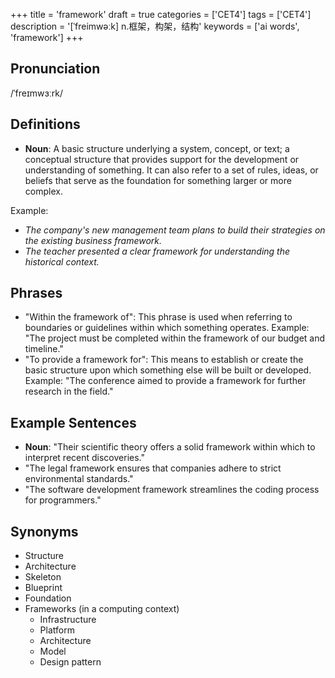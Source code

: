 +++
title = 'framework'
draft = true
categories = ['CET4']
tags = ['CET4']
description = '[ˈfreimwəːk] n.框架，构架，结构'
keywords = ['ai words', 'framework']
+++

## Pronunciation
/ˈfreɪmwɜːrk/

## Definitions
- **Noun**: A basic structure underlying a system, concept, or text; a conceptual structure that provides support for the development or understanding of something. It can also refer to a set of rules, ideas, or beliefs that serve as the foundation for something larger or more complex. 

Example: 
- _The company's new management team plans to build their strategies on the existing business framework._
- _The teacher presented a clear framework for understanding the historical context._

## Phrases
- "Within the framework of": This phrase is used when referring to boundaries or guidelines within which something operates. Example: "The project must be completed within the framework of our budget and timeline."
- "To provide a framework for": This means to establish or create the basic structure upon which something else will be built or developed. Example: "The conference aimed to provide a framework for further research in the field."

## Example Sentences
- **Noun**: "Their scientific theory offers a solid framework within which to interpret recent discoveries."
- "The legal framework ensures that companies adhere to strict environmental standards."
- "The software development framework streamlines the coding process for programmers."

## Synonyms
- Structure
- Architecture
- Skeleton
- Blueprint
- Foundation
- Frameworks (in a computing context)
  - Infrastructure
  - Platform
  - Architecture
  - Model
  - Design pattern
